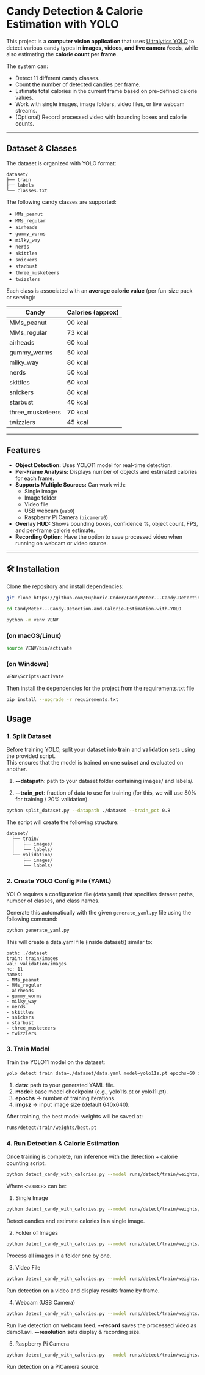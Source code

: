 # Candy Detection & Calorie Estimation with YOLO

This project is a **computer vision application** that uses [Ultralytics YOLO](https://github.com/ultralytics/ultralytics) to detect various candy types in **images, videos, and live camera feeds**, while also estimating the **calorie count per frame**.

The system can:
- Detect 11 different candy classes.
- Count the number of detected candies per frame.
- Estimate total calories in the current frame based on pre-defined calorie values.
- Work with single images, image folders, video files, or live webcam streams.
- (Optional) Record processed video with bounding boxes and calorie counts.

---

## Dataset & Classes

The dataset is organized with YOLO format:

```plaintext
dataset/
├── train
├── labels
└── classes.txt
```

The following candy classes are supported:

- `MMs_peanut`
- `MMs_regular`
- `airheads`
- `gummy_worms`
- `milky_way`
- `nerds`
- `skittles`
- `snickers`
- `starbust`
- `three_musketeers`
- `twizzlers`

Each class is associated with an **average calorie value** (per fun-size pack or serving):

| Candy              | Calories (approx) |
|--------------------|--------------------|
| MMs_peanut         | 90 kcal           |
| MMs_regular        | 73 kcal           |
| airheads           | 60 kcal           |
| gummy_worms        | 50 kcal           |
| milky_way          | 80 kcal           |
| nerds              | 50 kcal           |
| skittles           | 60 kcal           |
| snickers           | 80 kcal           |
| starbust           | 40 kcal           |
| three_musketeers   | 70 kcal           |
| twizzlers          | 45 kcal           |

---

## Features

- **Object Detection:** Uses YOLO11 model for real-time detection.  
- **Per-Frame Analysis:** Displays number of objects and estimated calories for each frame.  
- **Supports Multiple Sources:** Can work with:
  - Single image
  - Image folder
  - Video file
  - USB webcam (`usb0`)
  - Raspberry Pi Camera (`picamera0`)
- **Overlay HUD:** Shows bounding boxes, confidence %, object count, FPS, and per-frame calorie estimate.  
- **Recording Option:** Have the option to save processed video when running on webcam or video source.

---

## 🛠️ Installation

Clone the repository and install dependencies:

```bash
git clone https://github.com/Euphoric-Coder/CandyMeter---Candy-Detection-and-Calorie-Estimation-with-YOLO.git
```

```bash
cd CandyMeter---Candy-Detection-and-Calorie-Estimation-with-YOLO
```

```bash
python -m venv VENV
```
### (on macOS/Linux)
```bash
source VENV/bin/activate   
```
### (on Windows)
```bash
VENV\Scripts\activate      
```
Then install the dependencies for the project from the requirements.txt file

```bash
pip install --upgrade -r requirements.txt
```

## Usage
### 1. Split Dataset
Before training YOLO, split your dataset into **train** and **validation** sets using the provided script.  
This ensures that the model is trained on one subset and evaluated on another.

1. **--datapath**: path to your dataset folder containing images/ and labels/.   

2. **--train_pct**: fraction of data to use for training (for this, we will use 80% for training / 20% validation).
```bash
python split_dataset.py --datapath ./dataset --train_pct 0.8
```
The script will create the following structure:
```plaintext
dataset/
  ├── train/
  │   ├── images/
  │   └── labels/
  └── validation/
      ├── images/
      └── labels/
```
### 2. Create YOLO Config File (YAML)
YOLO requires a configuration file (data.yaml) that specifies dataset paths, number of classes, and class names.

Generate this automatically with the given `generate_yaml.py` file using the following command:
```bash
python generate_yaml.py
```
This will create a data.yaml file (inside dataset/) similar to:
```plaintext
path: ./dataset
train: train/images
val: validation/images
nc: 11
names:
- MMs_peanut
- MMs_regular
- airheads
- gummy_worms
- milky_way
- nerds
- skittles
- snickers
- starbust
- three_musketeers
- twizzlers
```
### 3. Train Model
Train the YOLO11 model on the dataset:
```bash
yolo detect train data=./dataset/data.yaml model=yolo11s.pt epochs=60 imgsz=640
```
1. **data**: path to your generated YAML file.
2. **model**: base model checkpoint (e.g., yolo11s.pt or yolo11l.pt).
3. **epochs** → number of training iterations.
4. **imgsz** → input image size (default 640x640).

After training, the best model weights will be saved at:
```bash
runs/detect/train/weights/best.pt
```
### 4. Run Detection & Calorie Estimation
Once training is complete, run inference with the detection + calorie counting script.
```bash
python detect_candy_with_calories.py --model runs/detect/train/weights/best.pt --source <SOURCE> --thresh 0.5
```
Where `<SOURCE>` can be:
1. Single Image
```bash
python detect_candy_with_calories.py --model runs/detect/train/weights/best.pt --source test.jpg --thresh 0.4
```
Detect candies and estimate calories in a single image.

2. Folder of Images
```bash
python detect_candy_with_calories.py --model runs/detect/train/weights/best.pt --source ./test_images --thresh 0.5
```
Process all images in a folder one by one.

3. Video File
```bash
python detect_candy_with_calories.py --model runs/detect/train/weights/best.pt --source demo.mp4 --resolution 1280x720
```
Run detection on a video and display results frame by frame.

4. Webcam (USB Camera)
```bash
python detect_candy_with_calories.py --model runs/detect/train/weights/best.pt --source usb0 --resolution 1280x720 --record
```
Run live detection on webcam feed.
**--record** saves the processed video as demo1.avi.
**--resolution** sets display & recording size.

5. Raspberry Pi Camera
```bash
python detect_candy_with_calories.py --model runs/detect/train/weights/best.pt --source picamera0 --resolution 640x480
```
Run detection on a PiCamera source.
